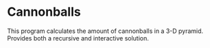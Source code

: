 # Cannonballs
This program calculates the amount of cannonballs in a 3-D pyramid. Provides both a recursive and interactive solution.
